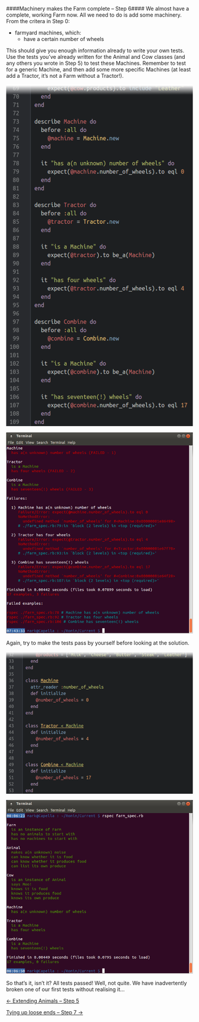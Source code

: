 ####Machinery makes the Farm complete – Step 6####
We almost have a complete, working Farm now. All we need to do is add some machinery. From the critera in Step 0:
- farmyard machines, which:
  - have a certain number of wheels

This should give you enough information already to write your own tests. Use the tests you’ve already written for the Animal and Cow classes (and any others you wrote in Step 5) to test these Machines. Remember to test for a generic Machine, and then add some more specific Machines (at least add a Tractor, it’s not a Farm without a Tractor!).

![Machines go “Rrrrr!”, I think](../screenies/machine-testing-rspec.png "Machines go “Rrrrr!”, I think")

![Machines go “Clunk!”, it looks like](../screenies/machine-testing-failed.png "Machines go “Clunk!”, it looks like")

Again, try to make the tests pass by yourself before looking at the solution.

![“The wheels on the combine go round and round…”](../screenies/machine-testing-ruby.png "“The wheels on the combine go round and round…”")

![Ooo! “Everything’s shiny, cap’n: AOK!”](../screenies/machine-testing-passed.png "Ooo! “Everything’s shiny, cap’n: AOK!”")

So that’s it, isn’t it? All tests passed! Well, not quite. We have inadvertently broken one of our first tests without realising it…

[← Extending Animals – Step 5](./writing_tests_step5.md)

[Tying up loose ends – Step 7 →](./writing_tests_step7.md)
